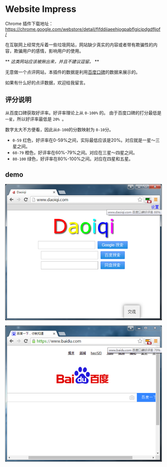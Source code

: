 Website Impress
=========================

Chrome 插件下载地址： <https://chrome.google.com/webstore/detail/fjfddiiaeehjogpabflgicipdgdfljof/>

在互联网上经常充斥着一些垃圾网站，网站缺少真实的内容或者带有欺骗性的内容，欺骗用户的感情，影响用户的使用。

** *这类网站应该被揪出来，并且不建议逗留。* **

无意做一个点评网站，本插件的数据是利用[百度口碑](http://koubei.baidu.com/)的数据来展示的。

如果有什么好的点评数据，欢迎给我留言。

## 评分说明

从百度口碑获取好评率。好评率理论上从 `0-100%` 的。
由于百度口碑的打分最低是`一星`，所以好评率最低是 `20% `。

数字太大不方便看，因此从`0-100`的分数映射为 `0-10`分。

* `0-59` 红色，好评率在0-59%之间，实际最低应该是20%。对应就是一星～三星之间。
* `60-79` 橙色，好评率在60%-79%之间。对应在三星～四星之间。
* `80-100` 绿色，好评率在80%-100%之间。对应在四星和五星。

## demo

![demo2](./website-impress/img/demo2.png "demo2")

![demo1](./website-impress/img/demo1.png "demo1")

